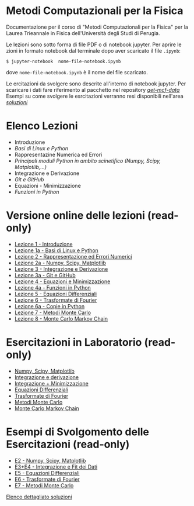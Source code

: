 # Metodi Computazionali per la Fisica

Documentazione per il corso di "Metodi Computazionali per la Fisica"
per la Laurea Trieannale in Fisica dell'Università degli Studi di Perugia.

Le lezioni sono sotto forma di file PDF o di notebook jupyter.
Per aprire le zioni in formato notebook dal terminale dopo aver scaricato il file `.ipynb`:

    $ jupyter-notebook  nome-file-notebook.ipynb

dove `nome-file-notebook.ipynb` è il nome del file scaricato.

Le ercitazioni da svolgere sono descrite all'interno di notebook jupyter.
Per scaricare i dati fare riferimento al pacchetto nel repository [*get-mcf-data*](https://github.com/s-germani/get-mcf-data)
Esempi su come svolgere le esrcitazioni verranno resi disponibili nell'area [*soluzioni*](https://github.com/s-germani/metodi-computazionali-fisica/tree/main/soluzioni)


Elenco Lezioni
==============
* Introduzione
* *Basi di Linux e Python*
* Rappresentazine Numerica ed Errori
* *Principali moduli Python in ambito scinetifico (Numpy, Scipy, Matplotlib,...)*
* Integrazione e Derivazione
* *Git e GitHub*
* Equazioni - Minimizzazione
* *Funzioni in Python*

Versione online delle lezioni (read-only) 
=========================================
* [Lezione 1  - Introduzione](https://github.com/s-germani/metodi-computazionali-fisica/blob/main/slides/L01_MetodiComputazionali_Intro.pdf)
* [Lezione 1a - Basi di Linux e Python](https://github.com/s-germani/metodi-computazionali-fisica/blob/main/slides/L01a_BasiShellPython.ipynb)
* [Lezione 2  - Rappresentazione ed Errori Numerici](https://nbviewer.org/github/s-germani/metodi-computazionali-fisica/blob/main/notebooks/L02_Rappresentazioni_ed_Errori_Numerici.ipynb)
* [Lezione 2a - Numpy, Scipy, Matplotlib](https://github.com/s-germani/metodi-computazionali-fisica/blob/main/notebooks/L02a_NumpyScipyMatplotlib.ipynb)
* [Lezione 3  - Integrazione e Derivazione](https://github.com/s-germani/metodi-computazionali-fisica/blob/main/notebooks/L03_Integrazione_e_Derivazione.ipynb)
* [Lezione 3a - Git e GitHub](https://nbviewer.org/github/s-germani/metodi-computazionali-fisica/blob/main/notebooks/L03a_Github.ipynb)
* [Lezione 4  - Equazioni e Minimizzazione](https://github.com/s-germani/metodi-computazionali-fisica/blob/main/notebooks/L04_Equazioni_Minimizzazione.ipynb)
* [Lezione 4a - Funzioni in Python](https://github.com/s-germani/metodi-computazionali-fisica/blob/main/notebooks/L04a_Funzioni.ipynb)
* [Lezione 5  - Equazioni Differenziali](https://github.com/s-germani/metodi-computazionali-fisica/blob/main/notebooks/L05_EquazioniDifferenziali.ipynb)
* [Lezione 6  - Trasformate di Fourier](https://github.com/s-germani/metodi-computazionali-fisica/blob/main/notebooks/L06_TrasformateFourier.ipynb)
* [Lezione 6a - Copie in Python](https://github.com/s-germani/metodi-computazionali-fisica/blob/main/notebooks/L06a_PythonCopy.ipynb)
* [Lezione 7  - Metodi Monte Carlo](https://github.com/s-germani/metodi-computazionali-fisica/blob/main/notebooks/L07_MonteCarlo.ipynb)
* [Lezione 8  - Monte Carlo Markov Chain](https://github.com/s-germani/metodi-computazionali-fisica/blob/main/notebooks/L08_MCMC.ipynb)


Esercitazioni in Laboratorio (read-only) 
=========================================
* [Numpy, Scipy, Matplotlib](https://github.com/s-germani/metodi-computazionali-fisica/blob/main/notebooks/E02a_NumpyScipyMatplotlib.ipynb)
* [Integrazione e derivazione](https://github.com/s-germani/metodi-computazionali-fisica/blob/main/notebooks/E03_Itegrazione_e_Derivazione.ipynb)
* [Integrazione + Minimizzazione](https://github.com/s-germani/metodi-computazionali-fisica/blob/main/notebooks/E04_Equazioni_Minimizzazione.ipynb)
* [Equazioni Differenziali](https://github.com/s-germani/metodi-computazionali-fisica/blob/main/notebooks/E05_EquazioniDifferenziali.ipynb)
* [Trasformate di Fourier](https://github.com/s-germani/metodi-computazionali-fisica/blob/main/notebooks/E06_TrasformateFourier.ipynb)
* [Metodi Monte Carlo](https://github.com/s-germani/metodi-computazionali-fisica/blob/main/notebooks/E07_MonteCarlo.ipynb)
* [Monte Carlo Markov Chain](https://github.com/s-germani/metodi-computazionali-fisica/blob/main/notebooks/E08_MCMC.ipynb)


Esempi di Svolgomento delle Esercitazioni (read-only)
=========================================
* [E2    - Numpy, Scipy, Matplotlib](https://github.com/s-germani/metodi-computazionali-fisica/tree/main/soluzioni/E2)
* [E3+E4 - Integrazione e Fit dei Dati](https://github.com/s-germani/metodi-computazionali-fisica/tree/main/soluzioni/E4)
* [E5    - Equazioni Differenziali](https://github.com/s-germani/metodi-computazionali-fisica/tree/main/soluzioni/E5)
* [E6    - Trasformate di Fourier](https://github.com/s-germani/metodi-computazionali-fisica/tree/main/soluzioni/E6)
* [E7    - Metodi Monte Carlo](https://github.com/s-germani/metodi-computazionali-fisica/tree/main/soluzioni/E7)

[Elenco dettagliato soluzioni](https://github.com/s-germani/metodi-computazionali-fisica/blob/main/soluzioni/ELENCO_SOLUZIONI.md)

